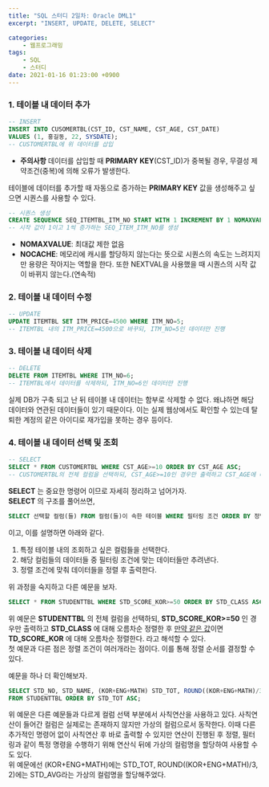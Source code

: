 ```yaml
---
title: "SQL 스터디 2일차: Oracle DML1"
excerpt: "INSERT, UPDATE, DELETE, SELECT"

categories:
    - 웹프로그래밍
tags:
    - SQL
    - 스터디
date: 2021-01-16 01:23:00 +0900
---
```


### 1. 테이블 내 데이터 추가

```SQL
-- INSERT
INSERT INTO CUSOMERTBL(CST_ID, CST_NAME, CST_AGE, CST_DATE)
VALUES (1, 홍길동, 22, SYSDATE);
-- CUSTOMERTBL에 위 데이터를 삽입
```
* __주의사항__ 
데이터를 삽입할 때 __PRIMARY KEY__(CST_ID)가 중복될 경우, 무결성 제약조건(중복)에 의해 오류가 발생한다.  

테이블에 데이터를 추가할 때 자동으로 증가하는 __PRIMARY KEY__ 값을 생성해주고 싶으면 시퀀스를 사용할 수 있다.

```SQL
-- 시퀀스 생성
CREATE SEQUENCE SEQ_ITEMTBL_ITM_NO START WITH 1 INCREMENT BY 1 NOMAXVALUE NOCACHE;
-- 시작 값이 1이고 1씩 증가하는 SEQ_ITEM_ITM_NO를 생성
```
* __NOMAXVALUE__: 최대값 제한 없음
* __NOCACHE__: 메모리에 캐시를 할당하지 않는다는 뜻으로 시퀀스의 속도는 느려지지만 용량은 작아지는 역할을 한다. 또한 NEXTVAL을 사용했을 때 시퀀스의 시작 값이 바뀌지 않는다.(연속적)

### 2. 테이블 내 데이터 수정

```SQL
-- UPDATE
UPDATE ITEMTBL SET ITM_PRICE=4500 WHERE ITM_NO=5;
-- ITEMTBL 내의 ITM_PRICE=4500으로 바꾸되, ITM_NO=5인 데이터만 진행
```

### 3. 테이블 내 데이터 삭제

```SQL
-- DELETE
DELETE FROM ITEMTBL WHERE ITM_NO=6;
-- ITEMTBL에서 데이터를 삭제하되, ITM_NO=6인 데이터만 진행
```
실제 DB가 구축 되고 난 뒤 테이블 내 데이터는 함부로 삭제할 수 없다. 왜냐하면 해당 데이터와 연관된 데이터들이 있기 때문이다. 이는 실제 웹상에서도 확인할 수 있는데 탈퇴한 계정의 같은 아이디로 재가입을 못하는 경우 등이다.

### 4. 테이블 내 데이터 선택 및 조회

```SQL
-- SELECT
SELECT * FROM CUSTOMERTBL WHERE CST_AGE>=10 ORDER BY CST_AGE ASC; 
-- CUSTOMERTBL의 전체 컬럼을 선택하되, CST_AGE>=10인 경우만 출력하고 CST_AGE에 대해 오름차순 정렬
```

__SELECT__ 는 중요한 명령어 이므로 자세히 정리하고 넘어가자.  
__SELECT__ 의 구조를 풀어쓰면,
```SQL
SELECT 선택할 컬럼(들) FROM 컬럼(들)이 속한 테이블 WHERE 필터링 조건 ORDER BY 정렬 조건
```
이고, 이를 설명하면 아래와 같다.
1. 특정 테이블 내의 조회하고 싶은 컬럼들을 선택한다.
2. 해당 컬럼들의 데이터들 중 필터링 조건에 맞는 데이터들만 추려낸다.
3. 정렬 조건에 맞춰 데이터들을 정렬 후 출력한다.  
  
위 과정을 숙지하고 다른 예문을 보자.
```SQL
SELECT * FROM STUDENTTBL WHERE STD_SCORE_KOR>=50 ORDER BY STD_CLASS ASC, TD_SCORE_KOR ASC;
```
위 예문은 __STUDENTTBL__ 의 전체 컬럼을 선택하되, __STD_SCORE_KOR>=50__ 인 경우만 출력하고 __STD_CLASS__ 에 대해 오름차순 정렬한 후 <u>만약 같은 값</u>이면 __TD_SCORE_KOR__ 에 대해 오름차순 정렬한다. 라고 해석할 수 있다.  
첫 예문과 다른 점은 정렬 조건이 여러개라는 점이다. 이를 통해 정렬 순서를 결정할 수 있다.  
    
예문을 하나 더 확인해보자.

```SQL
SELECT STD_NO, STD_NAME, (KOR+ENG+MATH) STD_TOT, ROUND((KOR+ENG+MATH)/3, 2) STD_AVG
FROM STUDENTTBL ORDER BY STD_TOT ASC;
```
위 예문은 다른 예문들과 다르게 컬럼 선택 부분에서 사칙연산을 사용하고 있다. 사칙연산이 들어간 컬럼은 실제로는 존재하지 않지만 가상의 컬럼으로서 동작한다. 이때 다른 추가적인 명령어 없이 사칙연산 후 바로 출력할 수 있지만 연산이 진행된 후 정렬, 필터링과 같이 특정 명령을 수행하기 위해 연산식 뒤에 가상의 컬럼명을 할당하여 사용할 수도 있다.  
위 예문에선 (KOR+ENG+MATH)에는 STD_TOT, ROUND((KOR+ENG+MATH)/3, 2)에는 STD_AVG라는 가상의 컬럼명을 할당해주었다.